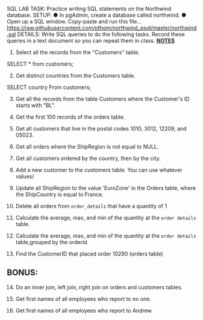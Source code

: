 SQL LAB
TASK:
Practice writing SQL statements on the Northwind database.
SETUP:
● In pgAdmin, create a database called northwind.
● Open up a SQL window. Copy-paste and run this file...
https://raw.githubusercontent.com/pthom/northwind_psql/master/northwind.sql
DETAILS:
Write SQL queries to do the following tasks. Record these queries in a text document so you
can repeat them in class.
[**NOTES**](https://www.postgresqltutorial.com/postgresql-select/)

1. Select all the records from the "Customers" table.   

SELECT *
from customers;

2. Get distinct countries from the Customers table.

SELECT country 
From customers;


3. Get all the records from the table Customers where the Customer's ID starts with "BL".


4. Get the first 100 records of the orders table.


5. Get all customers that live in the postal codes 1010, 3012, 12209, and 05023.


6. Get all orders where the ShipRegion is not equal to NULL.


7. Get all customers ordered by the country, then by the city.


8. Add a new customer to the customers table. You can use whatever values/


9. Update all ShipRegion to the value 'EuroZone' in the Orders table, where the ShipCountry is equal to France.  


10. Delete all orders from `order_details` that have a quantity of 1  


11. Calculate the average, max, and min of the quantity at the `order details` table.


12. Calculate the average, max, and min of the quantity at the `order details` table,grouped by the orderid.  


13. Find the CustomerID that placed order 10290 (orders table)


## BONUS:
14. Do an inner join, left join, right join on orders and customers tables.


15. Get first names of all employees who report to no one.


16. Get first names of all employees who report to Andrew.